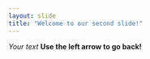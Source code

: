 ```yaml
---
layout: slide
title: "Welcome to our second slide!"
---
```

*Your text*
**Use the left arrow to go back!**
